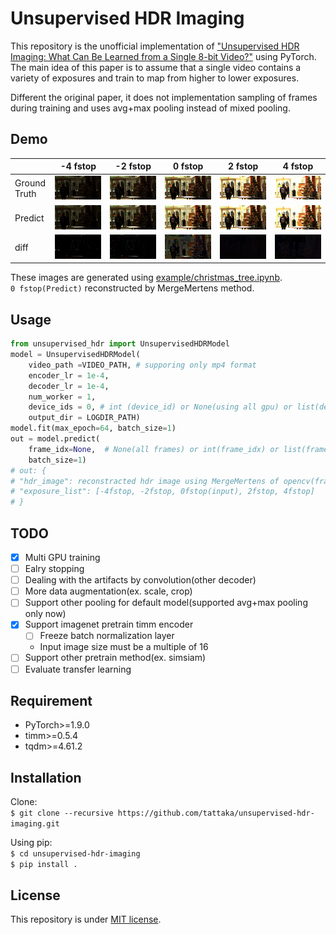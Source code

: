Unsupervised HDR Imaging
=====
<!-- Unofficial implementation of Unsupervised HDR Imaging: What Can Be Learned from a Single 8-bit Video? -->
This repository is the unofficial implementation of ["Unsupervised HDR Imaging: What Can Be Learned from a Single 8-bit Video?"](https://arxiv.org/abs/2202.05522) using PyTorch.  
The main idea of this paper is to assume that a single video contains a variety of exposures and train to map from higher to lower exposures.

Different the original paper, it does not implementation sampling of frames during training and uses avg+max pooling instead of mixed pooling.  

## Demo
||-4 fstop|-2 fstop|0 fstop|2 fstop|4 fstop|
|---|---|---|---|---|---|
|Ground Truth|![4fstop_low_gt.jpg](resources/4fstop_low_gt.jpg)|![2fstop_low_gt.jpg](resources/2fstop_low_gt.jpg)|![ground_truth.jpg](resources/ground_truth.jpg)|![2fstop_high_gt.jpg](resources/2fstop_high_gt.jpg)|![4fstop_high_gt.jpg](resources/4fstop_high_gt.jpg)|
|Predict|![4fstop_low_predict.jpg](resources/4fstop_low_predict.jpg)|![2fstop_low_predict.jpg](resources/2fstop_low_predict.jpg)|![opencv_reconstructed.jpg](resources/opencv_reconstructed.jpg)|![2fstop_high_predict.jpg](resources/2fstop_high_predict.jpg)|![4fstop_high_predict.jpg](resources/4fstop_high_predict.jpg)|
|diff|![4fstop_low_diff.jpg](resources/4fstop_low_diff.jpg)|![2fstop_low_diff.jpg](resources/2fstop_low_diff.jpg)|![hdr_diff.jpg](resources/hdr_diff.jpg)|![2fstop_high_diff.jpg](resources/2fstop_high_diff.jpg)|![4fstop_high_diff.jpg](resources/4fstop_high_diff.jpg)|  

These images are generated using [example/christmas_tree.ipynb](example/christmas_tree.ipynb).  
`0 fstop(Predict)` reconstructed by MergeMertens method.
## Usage
``` python
from unsupervised_hdr import UnsupervisedHDRModel
model = UnsupervisedHDRModel(
    video_path =VIDEO_PATH, # supporing only mp4 format
    encoder_lr = 1e-4,
    decoder_lr = 1e-4,
    num_worker = 1,
    device_ids = 0, # int (device_id) or None(using all gpu) or list(device_id array, ex. [0, 1])
    output_dir = LOGDIR_PATH)
model.fit(max_epoch=64, batch_size=1)
out = model.predict(
    frame_idx=None,  # None(all frames) or int(frame_idx) or list(frame_idx array, ex. [0, 100, 200])
    batch_size=1)
# out: {
# "hdr_image": reconstracted hdr image using MergeMertens of opencv(frames, h, w, c), 
# "exposure_list": [-4fstop, -2fstop, 0fstop(input), 2fstop, 4fstop]
# }
```
## TODO 
* [x] Multi GPU training
* [ ] Ealry stopping
* [ ] Dealing with the artifacts by convolution(other decoder)
* [ ] More data augmentation(ex. scale, crop)
* [ ] Support other pooling for default model(supported avg+max pooling only now)
* [x] Support imagenet pretrain timm encoder
    * [ ] Freeze batch normalization layer
    * Input image size must be a multiple of 16
* [ ] Support other pretrain method(ex. simsiam)
* [ ] Evaluate transfer learning
 
## Requirement
* PyTorch>=1.9.0
* timm>=0.5.4
* tqdm>=4.61.2

## Installation
Clone:  
`$ git clone --recursive https://github.com/tattaka/unsupervised-hdr-imaging.git`

Using pip:  
`$ cd unsupervised-hdr-imaging`  
`$ pip install .`

## License
This repository is under [MIT license](https://en.wikipedia.org/wiki/MIT_License).
